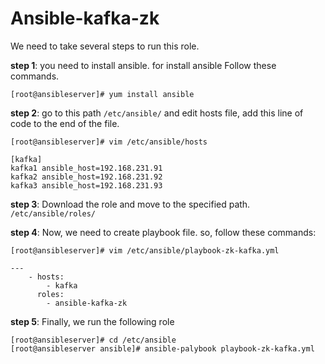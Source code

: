 Ansible-kafka-zk
=======================

We need to take several steps to run this role.

**step 1**: you need to install ansible. for install ansible Follow these commands.

`[root@ansibleserver]# yum install ansible`

**step 2**: go to this path `/etc/ansible/` and edit hosts file, add this line of code to the end of the file.

```
[root@ansibleserver]# vim /etc/ansible/hosts

[kafka]
kafka1 ansible_host=192.168.231.91
kafka2 ansible_host=192.168.231.92
kafka3 ansible_host=192.168.231.93
```
**step 3**: Download the role and move to the specified path. `/etc/ansible/roles/`

**step 4**: Now, we need to create playbook file. so, follow these commands:

```
[root@ansibleserver]# vim /etc/ansible/playbook-zk-kafka.yml

---
    - hosts:
        - kafka
      roles:
        - ansible-kafka-zk
```

**step 5**: Finally, we run the following role

```
[root@ansibleserver]# cd /etc/ansible
[root@ansibleserver ansible]# ansible-palybook playbook-zk-kafka.yml

